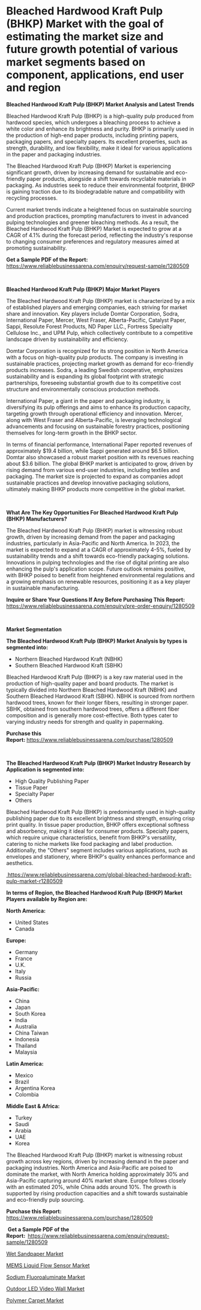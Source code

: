 <p><h1>Bleached Hardwood Kraft Pulp (BHKP) Market with the goal of estimating the market size and future growth potential of various market segments based on component, applications, end user and region</h1></p><p><strong>Bleached Hardwood Kraft Pulp (BHKP) Market Analysis and Latest Trends</strong></p>
<p><p>Bleached Hardwood Kraft Pulp (BHKP) is a high-quality pulp produced from hardwood species, which undergoes a bleaching process to achieve a white color and enhance its brightness and purity. BHKP is primarily used in the production of high-end paper products, including printing papers, packaging papers, and specialty papers. Its excellent properties, such as strength, durability, and low flexibility, make it ideal for various applications in the paper and packaging industries.</p><p>The Bleached Hardwood Kraft Pulp (BHKP) Market is experiencing significant growth, driven by increasing demand for sustainable and eco-friendly paper products, alongside a shift towards recyclable materials in packaging. As industries seek to reduce their environmental footprint, BHKP is gaining traction due to its biodegradable nature and compatibility with recycling processes.</p><p>Current market trends indicate a heightened focus on sustainable sourcing and production practices, prompting manufacturers to invest in advanced pulping technologies and greener bleaching methods. As a result, the Bleached Hardwood Kraft Pulp (BHKP) Market is expected to grow at a CAGR of 4.1% during the forecast period, reflecting the industry's response to changing consumer preferences and regulatory measures aimed at promoting sustainability.</p></p>
<p><strong>Get a Sample PDF of the Report:&nbsp;</strong> <a href="https://www.reliablebusinessarena.com/enquiry/request-sample/1280509?utm_campaign=1332&utm_medium=2&utm_source=Github&utm_content=ia&utm_term=30092024&utm_id=bleached-hardwood-kraft-pulp-bhkp">https://www.reliablebusinessarena.com/enquiry/request-sample/1280509</a></p>
<p>&nbsp;</p>
<p><strong>Bleached Hardwood Kraft Pulp (BHKP) Major Market Players</strong></p>
<p><p>The Bleached Hardwood Kraft Pulp (BHKP) market is characterized by a mix of established players and emerging companies, each striving for market share and innovation. Key players include Domtar Corporation, Sodra, International Paper, Mercer, West Fraser, Alberta-Pacific, Catalyst Paper, Sappi, Resolute Forest Products, ND Paper LLC., Fortress Specialty Cellulose Inc., and UPM Pulp, which collectively contribute to a competitive landscape driven by sustainability and efficiency.</p><p>Domtar Corporation is recognized for its strong position in North America with a focus on high-quality pulp products. The company is investing in sustainable practices, projecting market growth as demand for eco-friendly products increases. Sodra, a leading Swedish cooperative, emphasizes sustainability and is expanding its global footprint with strategic partnerships, foreseeing substantial growth due to its competitive cost structure and environmentally conscious production methods.</p><p>International Paper, a giant in the paper and packaging industry, is diversifying its pulp offerings and aims to enhance its production capacity, targeting growth through operational efficiency and innovation. Mercer, along with West Fraser and Alberta-Pacific, is leveraging technological advancements and focusing on sustainable forestry practices, positioning themselves for long-term growth in the BHKP sector.</p><p>In terms of financial performance, International Paper reported revenues of approximately $19.4 billion, while Sappi generated around $6.5 billion. Domtar also showcased a robust market position with its revenues reaching about $3.6 billion. The global BHKP market is anticipated to grow, driven by rising demand from various end-user industries, including textiles and packaging. The market size is projected to expand as companies adopt sustainable practices and develop innovative packaging solutions, ultimately making BHKP products more competitive in the global market.</p></p>
<p>&nbsp;</p>
<p><strong>What Are The Key Opportunities For Bleached Hardwood Kraft Pulp (BHKP) Manufacturers?</strong></p>
<p><p>The Bleached Hardwood Kraft Pulp (BHKP) market is witnessing robust growth, driven by increasing demand from the paper and packaging industries, particularly in Asia-Pacific and North America. In 2023, the market is expected to expand at a CAGR of approximately 4-5%, fueled by sustainability trends and a shift towards eco-friendly packaging solutions. Innovations in pulping technologies and the rise of digital printing are also enhancing the pulp's application scope. Future outlook remains positive, with BHKP poised to benefit from heightened environmental regulations and a growing emphasis on renewable resources, positioning it as a key player in sustainable manufacturing.</p></p>
<p><strong>Inquire or Share Your Questions If Any Before Purchasing This Report:</strong> <a href="https://www.reliablebusinessarena.com/enquiry/pre-order-enquiry/1280509?utm_campaign=1332&utm_medium=2&utm_source=Github&utm_content=ia&utm_term=30092024&utm_id=bleached-hardwood-kraft-pulp-bhkp">https://www.reliablebusinessarena.com/enquiry/pre-order-enquiry/1280509</a></p>
<p>&nbsp;</p>
<p><strong>Market Segmentation</strong></p>
<p><strong>The Bleached Hardwood Kraft Pulp (BHKP) Market Analysis by types is segmented into:</strong></p>
<p><ul><li>Northern Bleached Hardwood Kraft (NBHK)</li><li>Southern Bleached Hardwood Kraft (SBHK)</li></ul></p>
<p><p>Bleached Hardwood Kraft Pulp (BHKP) is a key raw material used in the production of high-quality paper and board products. The market is typically divided into Northern Bleached Hardwood Kraft (NBHK) and Southern Bleached Hardwood Kraft (SBHK). NBHK is sourced from northern hardwood trees, known for their longer fibers, resulting in stronger paper. SBHK, obtained from southern hardwood trees, offers a different fiber composition and is generally more cost-effective. Both types cater to varying industry needs for strength and quality in papermaking.</p></p>
<p><strong>Purchase this Report:&nbsp;</strong><a href="https://www.reliablebusinessarena.com/purchase/1280509?utm_campaign=1332&utm_medium=2&utm_source=Github&utm_content=ia&utm_term=30092024&utm_id=bleached-hardwood-kraft-pulp-bhkp">https://www.reliablebusinessarena.com/purchase/1280509</a></p>
<p>&nbsp;</p>
<p><strong>The Bleached Hardwood Kraft Pulp (BHKP) Market Industry Research by Application is segmented into:</strong></p>
<p><ul><li>High Quality Publishing Paper</li><li>Tissue Paper</li><li>Specialty Paper</li><li>Others</li></ul></p>
<p><p>Bleached Hardwood Kraft Pulp (BHKP) is predominantly used in high-quality publishing paper due to its excellent brightness and strength, ensuring crisp print quality. In tissue paper production, BHKP offers exceptional softness and absorbency, making it ideal for consumer products. Specialty papers, which require unique characteristics, benefit from BHKP's versatility, catering to niche markets like food packaging and label production. Additionally, the "Others" segment includes various applications, such as envelopes and stationery, where BHKP's quality enhances performance and aesthetics.</p></p>
<p><a href="https://www.reliablebusinessarena.com/global-bleached-hardwood-kraft-pulp-market-r1280509?utm_campaign=1332&utm_medium=2&utm_source=Github&utm_content=ia&utm_term=30092024&utm_id=bleached-hardwood-kraft-pulp-bhkp">&nbsp;https://www.reliablebusinessarena.com/global-bleached-hardwood-kraft-pulp-market-r1280509</a></p>
<p><strong>In terms of Region, the Bleached Hardwood Kraft Pulp (BHKP) Market Players available by Region are:</strong></p>
<p>
    <p> <strong> North America: </strong>
        <ul>
            <li>United States</li>
            <li>Canada</li>
        </ul>
        </p> 
    <p> <strong> Europe: </strong>
        <ul>
            <li>Germany</li>
            <li>France</li>
            <li>U.K.</li>
            <li>Italy</li>
            <li>Russia</li>
        </ul>
        </p> 
    <p> <strong> Asia-Pacific: </strong>
        <ul>
            <li>China</li>
            <li>Japan</li>
            <li>South Korea</li>
            <li>India</li>
            <li>Australia</li>
            <li>China Taiwan</li>
            <li>Indonesia</li>
            <li>Thailand</li>
            <li>Malaysia</li>
        </ul>
        </p> 
    <p> <strong> Latin America: </strong>
        <ul>
            <li>Mexico</li>
            <li>Brazil</li>
            <li>Argentina Korea</li>
            <li>Colombia</li>
        </ul>
        </p> 
    <p> <strong> Middle East & Africa: </strong>
        <ul>
            <li>Turkey</li>
            <li>Saudi</li>
            <li>Arabia</li>
            <li>UAE</li>
            <li>Korea</li>
        </ul>
    </p>
    </p>
<p><p>The Bleached Hardwood Kraft Pulp (BHKP) market is witnessing robust growth across key regions, driven by increasing demand in the paper and packaging industries. North America and Asia-Pacific are poised to dominate the market, with North America holding approximately 30% and Asia-Pacific capturing around 40% market share. Europe follows closely with an estimated 20%, while China adds around 10%. The growth is supported by rising production capacities and a shift towards sustainable and eco-friendly pulp sourcing.</p></p>
<p><strong>Purchase this Report: </strong><a href="https://www.reliablebusinessarena.com/purchase/1280509?utm_campaign=1332&utm_medium=2&utm_source=Github&utm_content=ia&utm_term=30092024&utm_id=bleached-hardwood-kraft-pulp-bhkp">https://www.reliablebusinessarena.com/purchase/1280509</a></p>
<p>&nbsp;<strong>Get a Sample PDF of the Report:&nbsp;&nbsp;</strong><a href="https://www.reliablebusinessarena.com/enquiry/request-sample/1280509?utm_campaign=1332&utm_medium=2&utm_source=Github&utm_content=ia&utm_term=30092024&utm_id=bleached-hardwood-kraft-pulp-bhkp">https://www.reliablebusinessarena.com/enquiry/request-sample/1280509</a></p>
<p><strong></strong></p>
<p><p><a href="https://www.linkedin.com/pulse/how-wet-sandpaper-market-evolve-growth-analysis-year-2024--p2buc?utm_campaign=1332&utm_medium=2&utm_source=Github&utm_content=ia&utm_term=30092024&utm_id=bleached-hardwood-kraft-pulp-bhkp">Wet Sandpaper Market</a></p><p><a href="https://www.linkedin.com/pulse/exploring-mems-liquid-flow-sensor-market-dynamics-global-rzone?utm_campaign=1332&utm_medium=2&utm_source=Github&utm_content=ia&utm_term=30092024&utm_id=bleached-hardwood-kraft-pulp-bhkp">MEMS Liquid Flow Sensor Market</a></p><p><a href="https://issuu.com/reportprime-2/docs/sodium-fluoroaluminate-market-size-_6ae117b00763c4?utm_campaign=1332&utm_medium=2&utm_source=Github&utm_content=ia&utm_term=30092024&utm_id=bleached-hardwood-kraft-pulp-bhkp">Sodium Fluoroaluminate Market</a></p><p><a href="https://issuu.com/reportprime-2/docs/outdoor-led-video-wall-market-size-_8c3586ee31349f?utm_campaign=1332&utm_medium=2&utm_source=Github&utm_content=ia&utm_term=30092024&utm_id=bleached-hardwood-kraft-pulp-bhkp">Outdoor LED Video Wall Market</a></p><p><a href="https://www.linkedin.com/pulse/pioneering-growth-analyzing-global-polymer-carpet-market-dynamics-d9wac?utm_campaign=1332&utm_medium=2&utm_source=Github&utm_content=ia&utm_term=30092024&utm_id=bleached-hardwood-kraft-pulp-bhkp">Polymer Carpet Market</a></p></p>